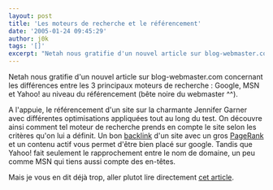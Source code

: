 ```yaml
---
layout: post
title: 'Les moteurs de recherche et le référencement'
date: '2005-01-24 09:45:29'
author: j0k
tags: '[]'
excerpt: "Netah nous gratifie d'un nouvel article sur blog-webmaster.com concernant les différences entre les 3 principaux moteurs de recherche : Google, MSN et Yahoo! au niveau du référencement (bête noire du webmaster ^^).     \nA l'appuie, le référencement d'un site sur la charmante Jennifer Garner avec différentes optimisations appliquées tout au long du test.  \n     …"
---
```


Netah nous gratifie d'un nouvel article sur blog-webmaster.com concernant les différences entre les 3 principaux moteurs de recherche : Google, MSN et Yahoo! au niveau du référencement (bête noire du webmaster ^^).

A l'appuie, le référencement d'un site sur la charmante Jennifer Garner avec différentes optimisations appliquées tout au long du test.   On découvre ainsi comment tel moteur de recherche prends en compte le site selon les critères qu'on lui a définit.   Un bon [backlink](http://www.dicodunet.com/definitions/referencement/backlink.htm) d'un site avec un gros [PageRank](http://www.dicodunet.com/definitions/google/pagerank.htm) et un contenu actif vous permet d'être bien placé sur google. Tandis que Yahoo! fait seulement le rapprochement entre le nom de domaine, un peu comme MSN qui tiens aussi compte des en-têtes.

Mais je vous en dit déjà trop, aller plutot lire directement [cet article](http://www.blog-webmaster.com/PermaLink,guid,d2e8ebbd-2e94-453e-b865-9ef6ed55ae61.aspx).
